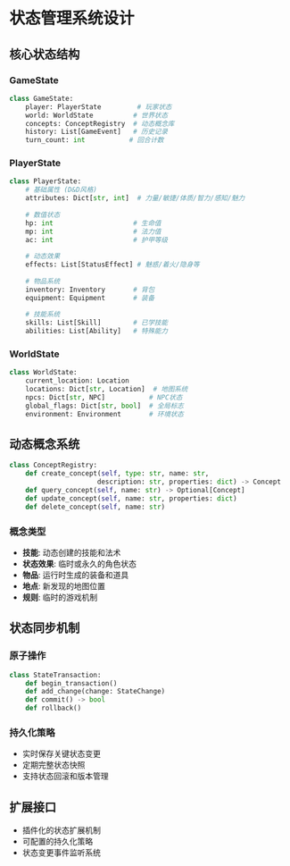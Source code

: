 # 状态管理系统设计

## 核心状态结构

### GameState
```python
class GameState:
    player: PlayerState         # 玩家状态
    world: WorldState          # 世界状态  
    concepts: ConceptRegistry  # 动态概念库
    history: List[GameEvent]   # 历史记录
    turn_count: int           # 回合计数
```

### PlayerState  
```python
class PlayerState:
    # 基础属性 (D&D风格)
    attributes: Dict[str, int]  # 力量/敏捷/体质/智力/感知/魅力
    
    # 数值状态
    hp: int                    # 生命值
    mp: int                    # 法力值
    ac: int                    # 护甲等级
    
    # 动态效果
    effects: List[StatusEffect] # 魅惑/着火/隐身等
    
    # 物品系统
    inventory: Inventory       # 背包
    equipment: Equipment       # 装备
    
    # 技能系统
    skills: List[Skill]        # 已学技能
    abilities: List[Ability]   # 特殊能力
```

### WorldState
```python
class WorldState:
    current_location: Location
    locations: Dict[str, Location]  # 地图系统
    npcs: Dict[str, NPC]           # NPC状态
    global_flags: Dict[str, bool]  # 全局标志
    environment: Environment       # 环境状态
```

## 动态概念系统

```python
class ConceptRegistry:
    def create_concept(self, type: str, name: str, 
                      description: str, properties: dict) -> Concept
    def query_concept(self, name: str) -> Optional[Concept] 
    def update_concept(self, name: str, properties: dict)
    def delete_concept(self, name: str)
```

### 概念类型
- **技能**: 动态创建的技能和法术
- **状态效果**: 临时或永久的角色状态
- **物品**: 运行时生成的装备和道具
- **地点**: 新发现的地图位置
- **规则**: 临时的游戏机制

## 状态同步机制

### 原子操作
```python
class StateTransaction:
    def begin_transaction()
    def add_change(change: StateChange)
    def commit() -> bool
    def rollback()
```

### 持久化策略
- 实时保存关键状态变更
- 定期完整状态快照
- 支持状态回滚和版本管理

## 扩展接口
- 插件化的状态扩展机制
- 可配置的持久化策略
- 状态变更事件监听系统